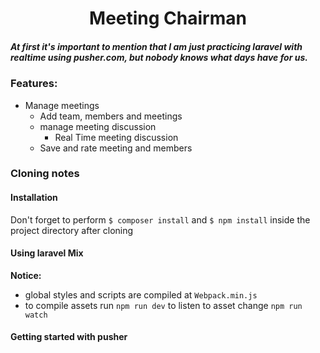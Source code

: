 # <center> Meeting Chairman </center>
##### At first it's important to mention that I am just practicing laravel with realtime using pusher.com, but nobody knows what days have for us.

### Features:

 - Manage meetings
	 - Add team, members and meetings
	 - manage meeting discussion
		 - Real Time meeting discussion
	 - Save and rate meeting and members

### Cloning notes
#### Installation
Don't forget to perform `$ composer install` and `$ npm install` inside the project directory after cloning

#### Using laravel Mix
**Notice:**  <br>
- global styles and scripts are compiled at `Webpack.min.js` <br>
- to compile assets run `npm run dev`
to listen to asset change `npm run watch`

#### Getting started with pusher
